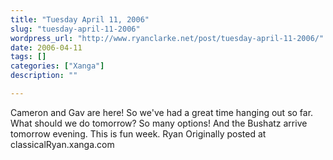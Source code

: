 ```yaml
---
title: "Tuesday April 11, 2006"
slug: "tuesday-april-11-2006"
wordpress_url: "http://www.ryanclarke.net/post/tuesday-april-11-2006/"
date: 2006-04-11
tags: []
categories: ["Xanga"]
description: ""

---
```


Cameron and Gav are here! So we've had a great time hanging out so far. What should we do tomorrow? So many options! And the Bushatz arrive tomorrow evening.
This is fun week.
Ryan
Originally posted at classicalRyan.xanga.com
